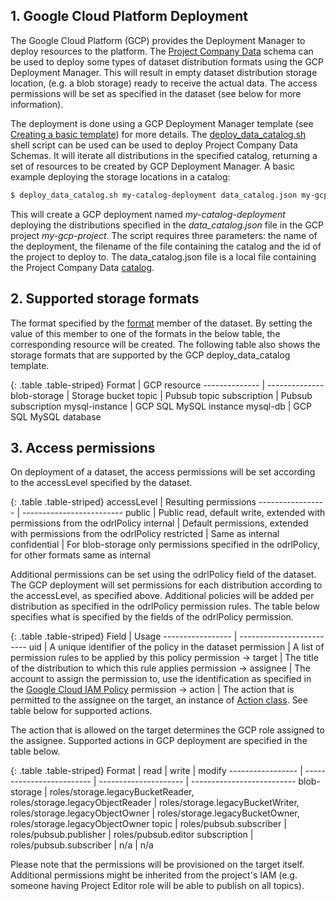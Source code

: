 ## 1. Google Cloud Platform Deployment 

The Google Cloud Platform (GCP) provides the Deployment Manager to deploy resources to the platform. 
The [Project Company Data](https://vwt-digital.github.io/project-company-data.github.io/) schema can be used
to deploy some types of dataset distribution formats using the GCP Deployment Manager. This will result in empty dataset distribution storage location,
(e.g. a blob storage) ready to receive the actual data. The access permissions will be set as specified in the dataset (see below for more information).
 
The deployment is done using a GCP Deployment Manager template (see [Creating a basic template](https://cloud.google.com/deployment-manager/docs/configuration/templates/create-basic-template))
for more details. 
The [deploy_data_catalog.sh](catalog/scripts/deploy_data_catalog.sh) shell script can be used can be used to deploy Project Company Data Schemas.
It will iterate all distributions in the specified catalog, returning a set of resources to be created by GCP Deployment Manager.
A basic example deploying the storage locations in a catalog:
```bash
$ deploy_data_catalog.sh my-catalog-deployment data_catalog.json my-gcp-project
```
This will create a GCP deployment named _my-catalog-deployment_ deploying the distributions specified in the _data_catalog.json_ file in the GCP project _my-gcp-project_. 
The script requires three parameters: the name of the deployment, the filename of the file containing the catalog and the id of the project to deploy to.
The data_catalog.json file is a local file containing the Project Company Data [catalog](https://vwt-digital.github.io/project-company-data.github.io/v1.1/schema/catalog.json).


## 2. Supported storage formats

The format specified by the [format](https://vwt-digital.github.io/project-company-data.github.io/v1.1/schema/#distribution-format) member of the dataset. By setting the value of this member
to one of the formats in the below table, the corresponding resource will be created.
The following table also shows the storage formats that are supported by the GCP deploy_data_catalog template. 

{: .table .table-striped}
Format                             | GCP resource
--------------                     | --------------
blob-storage                       | Storage bucket
topic                              | Pubsub topic
subscription                       | Pubsub subscription
mysql-instance                     | GCP SQL MySQL instance
mysql-db                           | GCP SQL MySQL database

## 3. Access permissions

On deployment of a dataset, the access permissions will be set according to the accessLevel specified by the dataset.

{: .table .table-striped}
accessLevel             | Resulting permissions
-----------------       | -------------------------
public                  | Public read, default write, extended with permissions from the odrlPolicy
internal                | Default permissions, extended with permissions from the odrlPolicy
restricted              | Same as internal
confidential            | For blob-storage only permissions specified in the odrlPolicy, for other formats same as internal

Additional permissions can be set using the odrlPolicy field of the dataset. The GCP deployment will set permissions for each distribution according to the accessLevel, as specified above. Additional policies will be added per distribution as specified in the odrlPolicy permission rules. The table below specifies what is specified by the fields of the odrlPolicy permission.

{: .table .table-striped}
Field                      | Usage
-----------------          | -------------------------
uid                        | A unique identifier of the policy in the dataset
permission                 | A list of permission rules to be applied by this policy
permission &rarr; target   | The title of the distribution to which this rule applies
permission &rarr; assignee | The account to assign the permission to, use the identification as specified in the [Google Cloud IAM Policy](https://cloud.google.com/iam/docs/overview#iam_policy)
permission &rarr; action   | The action that is permitted to the assignee on the target, an instance of [Action class](https://www.w3.org/TR/odrl-vocab/#term-Action). See table below for supported actions.

The action that is allowed on the target determines the GCP role assigned to the assignee. Supported actions in GCP deployment are specified in the table below.

{: .table .table-striped}
Format                  | read                        | write                        | modify
-----------------       | -------------------------   | ---------------------        | --------------------------
blob-storage            | roles/storage.legacyBucketReader, roles/storage.legacyObjectReader |  roles/storage.legacyBucketWriter, roles/storage.legacyObjectOwner | roles/storage.legacyBucketOwner, roles/storage.legacyObjectOwner
topic                   | roles/pubsub.subscriber     | roles/pubsub.publisher       | roles/pubsub.editor
subscription            | roles/pubsub.subscriber     | n/a                          | n/a

Please note that the permissions will be provisioned on the target itself. Additional permissions might be inherited from the project's IAM (e.g. someone having Project Editor role will be able to publish on all topics).

